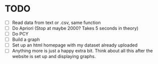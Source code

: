 # TODO
- [ ] Read data from text or .csv, same function
- [ ] Do Apriori (Stop at maybe 2000? Takes 5 seconds in theory)
- [ ] Do PCY
- [ ] Build a graph
- [ ] Set up an html homepage with my dataset already uploaded
- [ ] Anything more is just a happy extra bit. Think about all this after the website is set up and displaying graphs.
